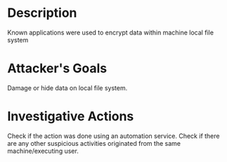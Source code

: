 # Description
Known applications were used to encrypt data within machine local file system
# Attacker's Goals
Damage or hide data on local file system.
# Investigative Actions
Check if the action was done using an automation service.
Check if there are any other suspicious activities originated from the same machine/executing user.
